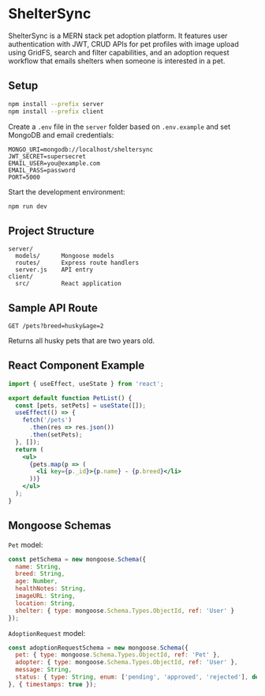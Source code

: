 # ShelterSync
ShelterSync is a MERN stack pet adoption platform. It features user authentication with JWT, CRUD APIs for pet profiles with image upload using GridFS, search and filter capabilities, and an adoption request workflow that emails shelters when someone is interested in a pet.

## Setup

```bash
npm install --prefix server
npm install --prefix client
```

Create a `.env` file in the `server` folder based on `.env.example` and set MongoDB and email credentials:

```
MONGO_URI=mongodb://localhost/sheltersync
JWT_SECRET=supersecret
EMAIL_USER=you@example.com
EMAIL_PASS=password
PORT=5000
```

Start the development environment:

```bash
npm run dev
```

## Project Structure

```
server/
  models/      Mongoose models
  routes/      Express route handlers
  server.js    API entry
client/
  src/         React application
```

## Sample API Route

```http
GET /pets?breed=husky&age=2
```
Returns all husky pets that are two years old.

## React Component Example

```jsx
import { useEffect, useState } from 'react';

export default function PetList() {
  const [pets, setPets] = useState([]);
  useEffect(() => {
    fetch('/pets')
      .then(res => res.json())
      .then(setPets);
  }, []);
  return (
    <ul>
      {pets.map(p => (
        <li key={p._id}>{p.name} - {p.breed}</li>
      ))}
    </ul>
  );
}
```

## Mongoose Schemas

`Pet` model:
```js
const petSchema = new mongoose.Schema({
  name: String,
  breed: String,
  age: Number,
  healthNotes: String,
  imageURL: String,
  location: String,
  shelter: { type: mongoose.Schema.Types.ObjectId, ref: 'User' }
});
```

`AdoptionRequest` model:
```js
const adoptionRequestSchema = new mongoose.Schema({
  pet: { type: mongoose.Schema.Types.ObjectId, ref: 'Pet' },
  adopter: { type: mongoose.Schema.Types.ObjectId, ref: 'User' },
  message: String,
  status: { type: String, enum: ['pending', 'approved', 'rejected'], default: 'pending' }
}, { timestamps: true });
```
